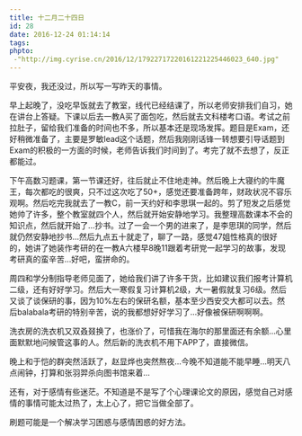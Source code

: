 ```yaml
---
title: 十二月二十四日
id: 28
date: 2016-12-24 01:14:14
tags:
phpto:
 -"http://img.cyrise.cn/2016/12/17922717220161221225446023_640.jpg"
---
```



平安夜，我还没过，所以写一写昨天的事情。

早上起晚了，没吃早饭就去了教室，线代已经结课了，所以老师安排我们自习，她在讲台上答疑。下课以后去一教A买了面包吃，然后就去文科楼考口语。考试之前拉肚子，留给我们准备的时间也不多，所以基本还是现场发挥。题目是Exam，还好稍微准备了，主要是罗敏lead这个话题，然后我刚刚话锋一转想要引导话题到Exam的积极的一方面的时候，老师告诉我们时间到了。考完了就不去想了，反正都能过。

下午高数习题课，第一节课还好，往后就止不住地走神。然后晚上大寝约的牛魔王，每次都吃的很爽，只不过这次吃了50+，感觉还要准备跨年，财政状况不容乐观啊。然后吃完我就去了一教C，前一天约好和李思琪一起的。剪了短发之后感觉她帅了许多，整个教室就四个人，然后就开始安静地学习。我整理高数课本不会的知识点，然后就开始了...抄书。过了一会一个男的进来了，是李思琪的同学，然后就仍然安静地抄书...然后九点五十就走了，聊了一路，感觉47姐性格真的很好的，她讲了她装作考研的在一教A六楼早8晚11跟着考研党一起学习的故事，发现考研真的蛮辛苦...好吧，蛮拼命的。

周四和学分制指导老师见面了，她给我们讲了许多干货，比如建议我们报考计算机二级，还有好好学习。然后大一寒假复习计算机2级，大一暑假就复习6级。然后又谈了谈保研的事，因为10%左右的保研名额，基本至少西安交大都可以去。然后balabala考研的特别辛苦，说的我都想好好学习了...好像被保研啊啊啊。

洗衣房的洗衣机又双叒叕换了，也涨价了，可惜我在海尔的那里面还有余额...心里面默默地问候管这事的人。然后新的洗衣机不用下APP了，直接微信。

晚上和于恺的群突然活跃了，赵显烨也突然熬夜...今晚不知道能不能早睡...明天八点闹钟，打算和张羽羿杀向图书馆来着...

还有，对于感情有些迷茫。不知道是不是写了个心理课论文的原因，感觉自己对感情的事情可能太过热了，太上心了，把它当做全部了。

刷题可能是一个解决学习困惑与感情困惑的好方法。

